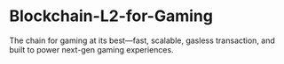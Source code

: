 # Blockchain-L2-for-Gaming
 The chain for gaming at its best—fast, scalable, gasless transaction, and built to power next-gen gaming experiences.
